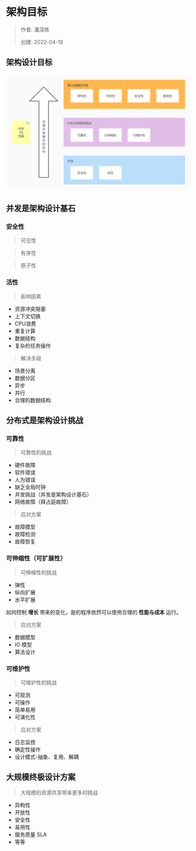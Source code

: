 # 架构目标

> 作者: 潘深练
>
> 创建: 2022-04-18


## 架构设计目标

![架构设计目标](../_media/images/06-architecture-target/architecture-target.jpg)

## 并发是架构设计基石

### 安全性

> 可见性

> 有序性

> 原子性

### 活性

> 影响因素

- 资源冲突阻塞
- 上下文切换
- CPU浪费
- 重复计算
- 数据结构
- 复杂的任务操作

> 解决手段

- 场景分离
- 数据分区
- 异步
- 并行
- 合理的数据结构

## 分布式是架构设计挑战

### 可靠性

> 可靠性的挑战

- 硬件故障
- 软件错误
- 人为错误
- 缺乏全局时钟
- 并发挑战（并发是架构设计基石）
- 网络故障（拜占庭故障）

> 应对方案

- 故障模型
- 故障检测
- 故障恢复


### 可伸缩性（可扩展性）

> 可伸缩性的挑战

- 弹性
- 纵向扩展
- 水平扩展

如何控制 **增长** 带来的变化，是的程序依然可以使用合理的 **性能与成本** 运行。

> 应对方案

- 数据模型
- IO 模型
- 算法设计


### 可维护性

> 可维护性的挑战

- 可观测
- 可操作
- 简单易用
- 可演化性

> 应对方案

- 日志监控
- 确定性操作
- 设计模式-抽象、复用、解耦

## 大规模终极设计方案

> 大规模的资源共享带来更多的挑战

- 异构性
- 开放性
- 安全性
- 易用性
- 服务质量 SLA
- 等等